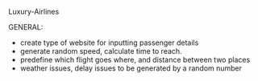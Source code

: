Luxury-Airlines

GENERAL:
- create type of website for inputting
  passenger details
- generate random speed, calculate time to reach.
- predefine which flight goes where, and
  distance between two places
- weather issues, delay issues to be generated by a random number
